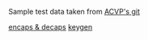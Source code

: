 Sample test data taken from [ACVP's git](https://github.com/usnistgov/ACVP-Server/tree/master)

[encaps & decaps](https://github.com/usnistgov/ACVP-Server/blob/master/gen-val/json-files/ML-KEM-encapDecap-FIPS203/internalProjection.json)
[keygen](https://github.com/usnistgov/ACVP-Server/blob/master/gen-val/json-files/ML-KEM-keyGen-FIPS203/internalProjection.json)